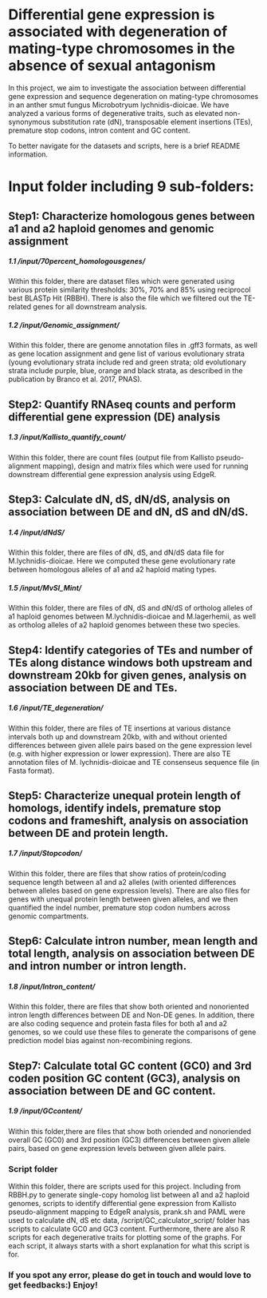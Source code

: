 # Differential gene expression is associated with degeneration of mating-type chromosomes in the absence of sexual antagonism

In this project, we aim to investigate the association between differential gene expression and sequence degeneration on mating-type chromosomes in an anther smut fungus Microbotryum lychnidis-dioicae. We have analyzed a various forms of degenerative traits, such as elevated non-synonymous substitution rate (dN), transposable element insertions (TEs), premature stop codons, intron content and GC content. 

To better navigate for the datasets and scripts, here is a brief README information. 

# Input folder including 9 sub-folders: 

## Step1: Characterize homologous genes between a1 and a2 haploid genomes and genomic assignment
##### 1.1  /input/70percent_homologousgenes/
Within this folder, there are dataset files which were generated using various protein similarity thresholds: 30%, 70% and 85% using reciprocol best BLASTp Hit (RBBH). There is also the file which we filtered out the TE-related genes for all downstream analysis.

##### 1.2  /input/Genomic_assignment/
Within this folder, there are genome annotation files in .gff3 formats, as well as gene location assignment and gene list of various evolutionary strata (young evolutionary strata include red and green strata; old evolutionary strata include purple, blue, orange and black strata, as described in the publication by Branco et al. 2017, PNAS).

## Step2: Quantify RNAseq counts and perform differential gene expression (DE) analysis
##### 1.3  /input/Kallisto_quantify_count/
Within this folder, there are count files (output file from Kallisto pseudo-alignment mapping), design and matrix files which were used for running downstream differential gene expression analysis using EdgeR. 

## Step3: Calculate dN, dS, dN/dS, analysis on association between DE and dN, dS and dN/dS.
##### 1.4  /input/dNdS/
Within this folder, there are files of dN, dS, and dN/dS data file for M.lychnidis-dioicae. Here we computed these gene evolutionary rate between homologous alleles of a1 and a2 haploid mating types.

##### 1.5 /input/MvSl_Mint/
Within this folder, there are files of dN, dS and dN/dS of ortholog alleles of a1 haploid genomes between M.lychnidis-dioicae and M.lagerhemii, as well as ortholog alleles of a2 haploid genomes between these two species. 

## Step4: Identify categories of TEs and number of TEs along distance windows both upstream and downstream 20kb for given genes, analysis on association between DE and TEs.
##### 1.6  /input/TE_degeneration/
Within this folder, there are files of TE insertions at various distance intervals both up and downstream 20kb, with and without oriented differences between given allele pairs based on the gene expression level (e.g. with higher expression or lower expression). There are also TE annotation files of M. lychnidis-dioicae and TE consenseus sequence file (in Fasta format).

## Step5: Characterize unequal protein length of homologs, identify indels, premature stop codons and frameshift, analysis on association between DE and protein length.
##### 1.7  /input/Stopcodon/
Within this folder, there are files that show ratios of protein/coding sequence length between a1 and a2 alleles (with oriented differences between alleles based on gene expression levels). There are also files for genes with unequal protein length between given alleles, and we then quantified the indel number, premature stop codon numbers across genomic compartments.

## Step6: Calculate intron number, mean length and total length, analysis on association between DE and intron number or intron length.
##### 1.8  /input/Intron_content/
Within this folder, there are files that show both oriented and nonoriented intron length differences between DE and Non-DE genes. In addition, there are also coding sequence and protein fasta files for both a1 and a2 genomes, so we could use these files to generate the comparisons of gene prediction model bias against non-recombining regions.

## Step7: Calculate total GC content (GC0) and 3rd coden position GC content (GC3), analysis on association between DE and GC content.
##### 1.9  /input/GCcontent/
Within this folder,there are files that show both oriended and nonoriended overall GC (GC0) and 3rd position (GC3) differences between given allele pairs, based on gene expression levels between given allele pairs.


### Script folder
Within this folder, there are scripts used for this project. Including from RBBH.py to generate single-copy homolog list between a1 and a2 haploid genomes, scripts to identify differential gene expression from Kallisto pseudo-alignment mapping to EdgeR analysis, prank.sh and PAML were used to calculate dN, dS etc data, /script/GC_calculator_script/ folder has scripts to calculate GC0 and GC3 content. Furthermore, there are also R scripts for each degenerative traits for plotting some of the graphs. For each script, it always starts with a short explanation for what this script is for.

### If you spot any error, please do get in touch and would love to get feedbacks:) Enjoy!
